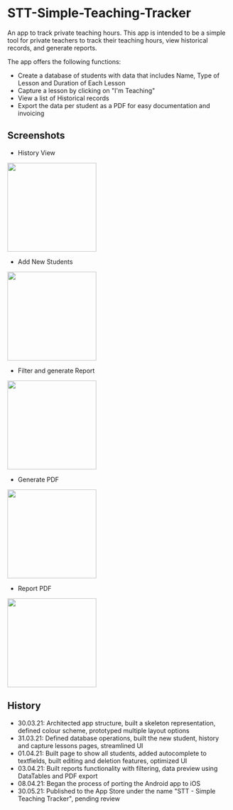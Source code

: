 # STT-Simple-Teaching-Tracker

An app to track private teaching hours. This app is intended to be a simple tool for private teachers to track their teaching hours, view historical records, and generate reports.

The app offers the following functions: 
- Create a database of students with data that includes Name, Type of Lesson and Duration of Each Lesson
- Capture a lesson by clicking on "I'm Teaching"
- View a list of Historical records 
- Export the data per student as a PDF for easy documentation and invoicing 

## Screenshots 
- History View 
<img src="https://user-images.githubusercontent.com/76654861/120111698-43555e00-c173-11eb-9761-938fae294229.jpg" width="200" />

- Add New Students 
<img src="https://user-images.githubusercontent.com/76654861/120111950-240b0080-c174-11eb-9dc7-a618c29d8b1b.jpg" width="200" />

- Filter and generate Report 
<img src="https://user-images.githubusercontent.com/76654861/120111964-2ff6c280-c174-11eb-95f4-e8358be91203.jpg" width="200" />

- Generate PDF 
<img src="https://user-images.githubusercontent.com/76654861/120111980-3d13b180-c174-11eb-9b35-e51d86ea9412.jpg" width="200" />

- Report PDF 
<img src="https://user-images.githubusercontent.com/76654861/120111982-456bec80-c174-11eb-9b24-33bbc1c59258.jpg" width="200" />



## History
- 30.03.21: Architected app structure, built a skeleton representation, defined colour scheme, prototyped multiple layout options  
- 31.03.21: Defined database operations, built the new student, history and capture lessons pages, streamlined UI  
- 01.04.21: Built page to show all students, added autocomplete to textfields, built editing and deletion features, optimized UI
- 03.04.21: Built reports functionality with filtering, data preview using DataTables and PDF export   
- 08.04.21: Began the process of porting the Android app to iOS
- 30.05.21: Published to the App Store under the name "STT - Simple Teaching Tracker", pending review
